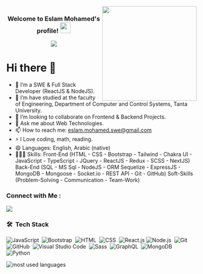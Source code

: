 
<img width="250" align="right" src="https://c.tenor.com/_DOBjnGspYAAAAAM/code-coding.gif">

<h3 align="center">
  Welcome to Eslam Mohamed's profile!
  <img src="https://media.giphy.com/media/hvRJCLFzcasrR4ia7z/giphy.gif" width="28">
</h3>

<!-- Typing SVG by DenverCoder1 - https://github.com/DenverCoder1/readme-typing-svg -->
<p align="center">
  <a href="https://github.com/DenverCoder1/readme-typing-svg"><img src="https://readme-typing-svg.herokuapp.com/?lines=Full-stack%20web%20developer;Always%20learning%20new%20things&font=Fira%20Code&center=true&width=440&height=45&color=f75c7e&vCenter=true&size=22"></a>
</p> 

# Hi there 👋

<!-- 
**Eslam-Mohamed78/Eslam-Mohamed78** is a ✨ _special_ ✨ repository because its `README.md` (this file) appears on your GitHub profile.

Here are some ideas to get you started:
-->
- 🌱 I’m a SWE & Full Stack Developer (ReactJS & NodeJS).
- 🔭 I’m have studied at the faculty of Engineering, Department of Computer and Control Systems, Tanta University.
- 👯 I’m looking to collaborate on Frontend & Backend Projects.
- 💬 Ask me about Web Technologies.
- 📫 How to reach me: eslam.mohamed.swe@gmail.com
- ⚡ I Love coding, math, reading.
- 😄 Languages: English, Arabic (native)
- 🧑🏻‍💻 Skills:
        Front-End (HTML - CSS - Bootstrap - Tailwind - Chakra UI - JavaScript - TypeScript - JQuery - ReactJS - Redux - SCSS - NextJS)
        Back-End (SQL - MS Sql - NodeJS - ORM Sequelize - ExpressJS - MongoDB - Mongoose - Socket.io - REST API - Git - GitHub)
        Soft-Skills (Problem-Solving - Communication - Team-Work) 

### Connect with Me :
 
<a href="https://www.linkedin.com/in/eslam-mohamed-71695b255/" target="_blank"><img src="https://img.shields.io/badge/-Eslam%20Mohamed-0077B5?style=for-the-badge&logo=Linkedin&logoColor=white"/></a>
### 🛠 &nbsp;Tech Stack
![JavaScript](https://img.shields.io/badge/-JavaScript-05122A?style=flat&logo=javascript)&nbsp;
![Bootstrap](https://img.shields.io/badge/-Bootstrap-05122A?style=flat&logo=bootstrap&logoColor=563D7C)&nbsp;
![HTML](https://img.shields.io/badge/-HTML-05122A?style=flat&logo=HTML5)&nbsp;
![CSS](https://img.shields.io/badge/-CSS-05122A?style=flat&logo=CSS3&logoColor=1572B6)&nbsp;
![React.js](https://img.shields.io/badge/-React-05122A?style=flat&logo=react)
![Node.js](https://img.shields.io/badge/-Node.js-05122A?style=flat&logo=node.js&logoColor=339933)&nbsp;
![Git](https://img.shields.io/badge/-Git-05122A?style=flat&logo=git)&nbsp;
![GitHub](https://img.shields.io/badge/-GitHub-05122A?style=flat&logo=github)&nbsp;
![Visual Studio Code](https://img.shields.io/badge/-Visual%20Studio%20Code-05122A?style=flat&logo=visual-studio-code&logoColor=007ACC)&nbsp;
![Sass](https://img.shields.io/badge/-Sass-05122A?style=flat&logo=sass)&nbsp;
![GraphQL](https://img.shields.io/badge/-GraphQL-05122A?style=flat&logo=GraphQL)&nbsp;
![MongoDB](https://img.shields.io/badge/-MongoDB-05122A?style=flat&logo=MongoDB)&nbsp;
![Python](https://img.shields.io/badge/-Python%20-05122A?style=flat&logo=python)&nbsp;

<img align="left" src="https://github-readme-stats.vercel.app/api/top-langs?username=Eslam-Mohamed78&show_icons=true&locale=en&layout=compact&theme=radical" alt="most used languages" />

